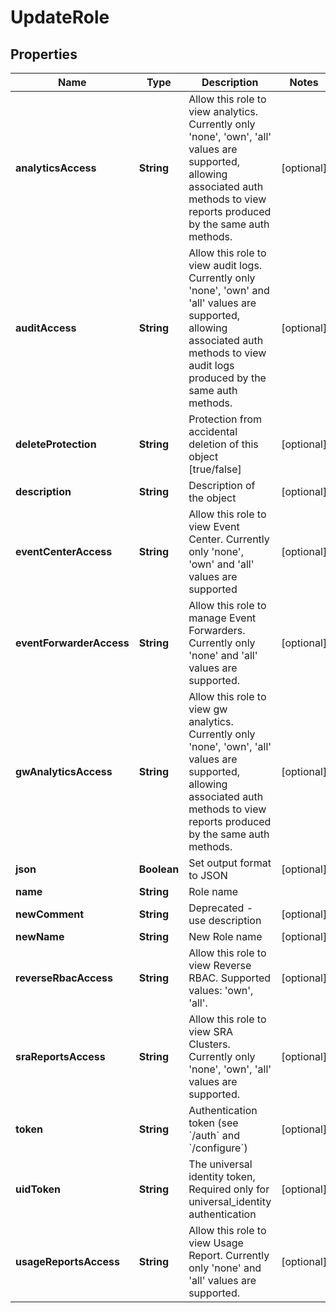 

# UpdateRole


## Properties

| Name | Type | Description | Notes |
|------------ | ------------- | ------------- | -------------|
|**analyticsAccess** | **String** | Allow this role to view analytics. Currently only &#39;none&#39;, &#39;own&#39;, &#39;all&#39; values are supported, allowing associated auth methods to view reports produced by the same auth methods. |  [optional] |
|**auditAccess** | **String** | Allow this role to view audit logs. Currently only &#39;none&#39;, &#39;own&#39; and &#39;all&#39; values are supported, allowing associated auth methods to view audit logs produced by the same auth methods. |  [optional] |
|**deleteProtection** | **String** | Protection from accidental deletion of this object [true/false] |  [optional] |
|**description** | **String** | Description of the object |  [optional] |
|**eventCenterAccess** | **String** | Allow this role to view Event Center. Currently only &#39;none&#39;, &#39;own&#39; and &#39;all&#39; values are supported |  [optional] |
|**eventForwarderAccess** | **String** | Allow this role to manage Event Forwarders. Currently only &#39;none&#39; and &#39;all&#39; values are supported. |  [optional] |
|**gwAnalyticsAccess** | **String** | Allow this role to view gw analytics. Currently only &#39;none&#39;, &#39;own&#39;, &#39;all&#39; values are supported, allowing associated auth methods to view reports produced by the same auth methods. |  [optional] |
|**json** | **Boolean** | Set output format to JSON |  [optional] |
|**name** | **String** | Role name |  |
|**newComment** | **String** | Deprecated - use description |  [optional] |
|**newName** | **String** | New Role name |  [optional] |
|**reverseRbacAccess** | **String** | Allow this role to view Reverse RBAC. Supported values: &#39;own&#39;, &#39;all&#39;. |  [optional] |
|**sraReportsAccess** | **String** | Allow this role to view SRA Clusters. Currently only &#39;none&#39;, &#39;own&#39;, &#39;all&#39; values are supported. |  [optional] |
|**token** | **String** | Authentication token (see &#x60;/auth&#x60; and &#x60;/configure&#x60;) |  [optional] |
|**uidToken** | **String** | The universal identity token, Required only for universal_identity authentication |  [optional] |
|**usageReportsAccess** | **String** | Allow this role to view Usage Report. Currently only &#39;none&#39; and &#39;all&#39; values are supported. |  [optional] |




